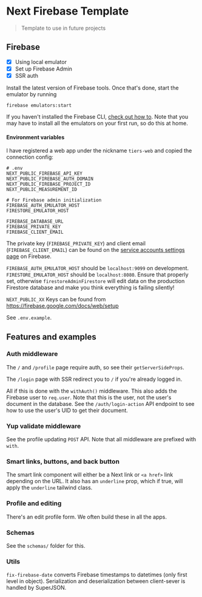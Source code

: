 # Next Firebase Template

> Template to use in future projects

## Firebase

- [x] Using local emulator
- [x] Set up Firebase Admin
- [x] SSR auth

Install the latest version of Firebase tools. Once that's done, start the emulator by running

```shell
firebase emulators:start
```

If you haven't installed the Firebase CLI, [check out how to](https://firebase.google.com/docs/cli#install-cli-mac-linux). Note that you may have to install all the emulators on your first run, so do this at home.

#### Environment variables

I have registered a web app under the nickname `tiers-web` and copied the connection config:

```env
# .env
NEXT_PUBLIC_FIREBASE_API_KEY
NEXT_PUBLIC_FIREBASE_AUTH_DOMAIN
NEXT_PUBLIC_FIREBASE_PROJECT_ID
NEXT_PUBLIC_MEASUREMENT_ID

# For Firebase admin initialization
FIREBASE_AUTH_EMULATOR_HOST
FIRESTORE_EMULATOR_HOST

FIREBASE_DATABASE_URL
FIREBASE_PRIVATE_KEY
FIREBASE_CLIENT_EMAIL
```

The private key (`FIREBASE_PRIVATE_KEY`) and client email (`FIREBASE_CLIENT_EMAIL`) can be found on the [service accounts settings page](https://console.firebase.google.com/project/tiers-cb3ed/settings/serviceaccounts/adminsdk) on Firebase.

`FIREBASE_AUTH_EMULATOR_HOST` should be `localhost:9099` on development. `FIRESTORE_EMULATOR_HOST` should be `localhost:8080`. Ensure that properly set, otherwise `firestoreAdminFirestore` will edit data on the production Firestore database and make you think everything is failing silently!

`NEXT_PUBLIC_XX` Keys can be found from https://firebase.google.com/docs/web/setup

See `.env.example`.

## Features and examples

### Auth middleware

The `/` and `/profile` page require auth, so see their `getServerSideProps`.

The `/login` page with SSR redirect you to `/` if you're already logged in.

All if this is done with the `withAuth()` middleware. This also adds the Firebase user to `req.user`. Note that this is the user, not the user's document in the database. See the `/auth/login-action` API endpoint to see how to use the user's UID to get their document.

### Yup validate middleware

See the profile updating `POST` API. Note that all middleware are prefixed with `with`.

### Smart links, buttons, and back button

The smart link component will either be a Next link or `<a href>` link depending on the URL. It also has an `underline` prop, which if true, will apply the `underline` tailwind class.

### Profile and editing

There's an edit profile form. We often build these in all the apps.

### Schemas

See the `schemas/` folder for this.

### Utils

`fix-firebase-date` converts Firebase timestamps to datetimes (only first level in object). Serialization and deserialization between client-sever is handled by SuperJSON.
